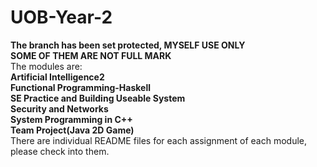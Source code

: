 # UOB-Year-2  
**The branch has been set protected, MYSELF USE ONLY**  
**SOME OF THEM ARE NOT FULL MARK**  
The modules are:  
**Artificial Intelligence2**  
**Functional Programming-Haskell**  
**SE Practice and Building Useable System**  
**Security and Networks**  
**System Programming in C++**  
**Team Project(Java 2D Game)**  
There are individual README files for each assignment of each module, please check into them.
